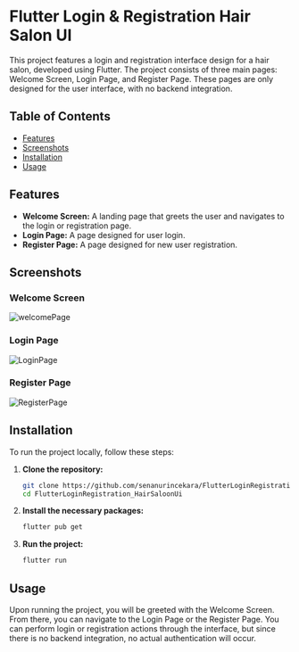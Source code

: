 # Flutter Login & Registration Hair Salon UI

This project features a login and registration interface design for a hair salon, developed using Flutter. The project consists of three main pages: Welcome Screen, Login Page, and Register Page. These pages are only designed for the user interface, with no backend integration.

## Table of Contents

- [Features](#features)
- [Screenshots](#screenshots)
- [Installation](#installation)
- [Usage](#usage)


## Features

- **Welcome Screen:** A landing page that greets the user and navigates to the login or registration page.
- **Login Page:** A page designed for user login.
- **Register Page:** A page designed for new user registration.

## Screenshots

### Welcome Screen
![welcomePage](https://github.com/senanurincekara/FlutterLoginRegistration_HairSaloonUi/assets/97362569/c9a7633b-7b8b-45fb-a9ef-7c8a951b0683)


### Login Page
![LoginPage](https://github.com/senanurincekara/FlutterLoginRegistration_HairSaloonUi/assets/97362569/4a65aae1-69d2-4fdd-9b94-39f1cae05421)


### Register Page
![RegisterPage](https://github.com/senanurincekara/FlutterLoginRegistration_HairSaloonUi/assets/97362569/ce05081b-0445-4b47-aeb5-e40d95d31dae)


## Installation

To run the project locally, follow these steps:

1. **Clone the repository:**
    ```sh
    git clone https://github.com/senanurincekara/FlutterLoginRegistration_HairSaloonUi.git
    cd FlutterLoginRegistration_HairSaloonUi
    ```

2. **Install the necessary packages:**
    ```sh
    flutter pub get
    ```

3. **Run the project:**
    ```sh
    flutter run
    ```

## Usage

Upon running the project, you will be greeted with the Welcome Screen. From there, you can navigate to the Login Page or the Register Page. You can perform login or registration actions through the interface, but since there is no backend integration, no actual authentication will occur.



